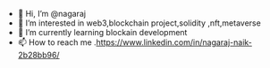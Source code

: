 - 👋 Hi, I’m @nagaraj
- 👀 I’m interested in web3,blockchain project,solidity ,nft,metaverse
- 🌱 I’m currently learning blockain development
- 📫 How to reach me .https://www.linkedin.com/in/nagaraj-naik-2b28bb96/

<!---
nagaraj19/nagaraj19 is a ✨ special ✨ repository because its `README.md` (this file) appears on your GitHub profile.
You can click the Preview link to take a look at your changes.
--->
